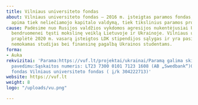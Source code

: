 ```yaml
---
title: Vilniaus universiteto fondas
about: Vilniaus universiteto fondas – 2016 m. įsteigtas paramos fondas, kurio veikla
  apima tiek neliečiamojo kapitalo valdymą, tiek tikslinius paramos projektus.
cause: Padėsime nuo Rusijos valdžios vykdomos agresijos nukentėjusiai Ukrainos akademinei
  bendruomenei tęsti mokslinę veiklą Lietuvoje ir Ukrainoje. Vilniaus universitetas
  praplėtė 2020 m. vasarą įsteigtos LDK stipendijos sąlygas ir yra pasiruošęs pasiūlyti
  nemokamas studijas bei finansinę pagalbą Ukrainos studentams.
forma:
- Auka
rekvizitai: 'Parama:https://vuf.lt/projektai/ukrainai/Paramą galima skirti ir bankiniu
  pavedimu:Sąskaitos numeris: LT23 7300 0101 7123 1608 (AB „Swedbank“)Gavėjas: Paramos
  fondas Vilniaus universiteto fondas ( į/k 304222713)'
website: https://vuf.lt
weight: 8
logo: "/uploads/vu.png"

---
```

